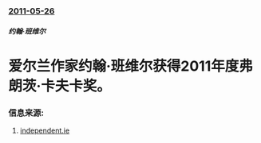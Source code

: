 ### [2011-05-26](/zh/news/2011/05/26/index.md)

##### 约翰·班维尔
# 爱尔兰作家约翰·班维尔获得2011年度弗朗茨·卡夫卡奖。




### 信息来源:

1. [independent.ie](http://www.independent.ie/entertainment/books/banville-gets-top-book-award-2658467.html)
